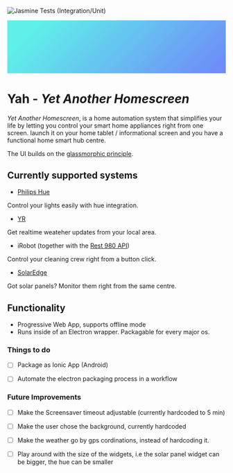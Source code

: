 ![Jasmine Tests (Integration/Unit)](https://github.com/Rebstorm/yah/workflows/Jasmine%20Tests%20(Integration/Unit)/badge.svg)

![Alt Text](yah-3.3.gif)
# Yah - _Yet Another Homescreen_
 _Yet Another Homescreen_, is a home automation system that simplifies your life by letting you control your smart home appliances right from one screen. 
 launch it on your home tablet / informational screen and you have a functional home smart hub centre. 
 
 The UI builds on the [glassmorphic principle](https://uxdesign.cc/glassmorphism-in-user-interfaces-1f39bb1308c9). 
 
 
## Currently supported systems
- [Philips Hue](https://www.philips-hue.com/)
 
 Control your lights easily with hue integration.

- [YR](https://www.yr.no/)

Get realtime weateher updates from your local area.


- iRobot (together with the [Rest 980 API](https://github.com/koalazak/rest980))

Control your cleaning crew right from a button click.


- [SolarEdge](https://www.solaredge.com/)

Got solar panels? Monitor them right from the same centre. 

## Functionality
- Progressive Web App, supports offline mode
- Runs inside of an Electron wrapper. Packagable for every major os.

### Things to do
- [ ] Package as Ionic App (Android)
- [ ] Automate the electron packaging process in a workflow 


### Future Improvements

- [ ] Make the Screensaver timeout adjustable (currently hardcoded to 5 min)
- [ ] Make the user chose the background, currently hardcoded
- [ ] Make the weather go by gps cordinations, instead of hardcoding it. 
- [ ] Play around with the size of the widgets, i.e the solar panel widget can be bigger, the hue can be smaller


